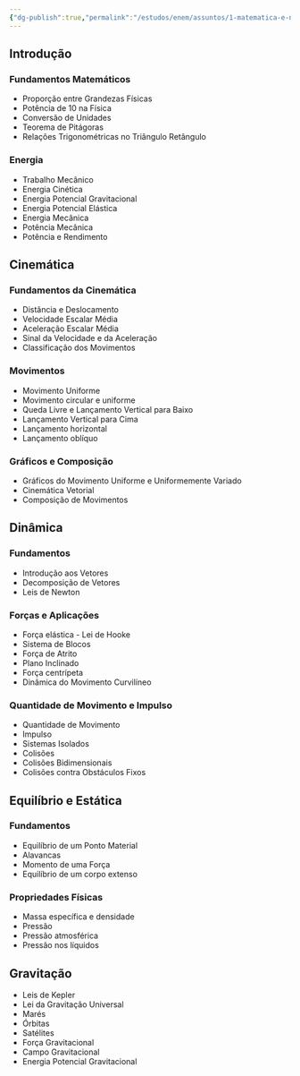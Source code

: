 ```yaml
---
{"dg-publish":true,"permalink":"/estudos/enem/assuntos/1-matematica-e-natureza/fisica-1/","updated":"2025-03-08T18:09:44.736-03:00"}
---
```


## Introdução

### Fundamentos Matemáticos

- Proporção entre Grandezas Físicas
- Potência de 10 na Física
- Conversão de Unidades
- Teorema de Pitágoras
- Relações Trigonométricas no Triângulo Retângulo

### Energia

- Trabalho Mecânico
- Energia Cinética
- Energia Potencial Gravitacional
- Energia Potencial Elástica
- Energia Mecânica
- Potência Mecânica
- Potência e Rendimento

## Cinemática

### Fundamentos da Cinemática

- Distância e Deslocamento
- Velocidade Escalar Média
- Aceleração Escalar Média
- Sinal da Velocidade e da Aceleração
- Classificação dos Movimentos

### Movimentos

- Movimento Uniforme
- Movimento circular e uniforme
- Queda Livre e Lançamento Vertical para Baixo
- Lançamento Vertical para Cima
- Lançamento horizontal
- Lançamento oblíquo

### Gráficos e Composição

- Gráficos do Movimento Uniforme e Uniformemente Variado
- Cinemática Vetorial
- Composição de Movimentos

## Dinâmica

### Fundamentos

- Introdução aos Vetores
- Decomposição de Vetores
- Leis de Newton

### Forças e Aplicações

- Força elástica - Lei de Hooke
- Sistema de Blocos
- Força de Atrito
- Plano Inclinado
- Força centrípeta
- Dinâmica do Movimento Curvilíneo

### Quantidade de Movimento e Impulso

- Quantidade de Movimento
- Impulso
- Sistemas Isolados
- Colisões
- Colisões Bidimensionais
- Colisões contra Obstáculos Fixos

## Equilíbrio e Estática

### Fundamentos

- Equilíbrio de um Ponto Material
- Alavancas
- Momento de uma Força
- Equilíbrio de um corpo extenso

### Propriedades Físicas

- Massa específica e densidade
- Pressão
- Pressão atmosférica
- Pressão nos líquidos

## Gravitação

- Leis de Kepler
- Lei da Gravitação Universal
- Marés
- Órbitas
- Satélites
- Força Gravitacional
- Campo Gravitacional
- Energia Potencial Gravitacional

